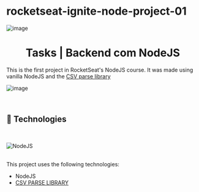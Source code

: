 # rocketseat-ignite-node-project-01
  
  
  ![image](https://seeklogo.com/images/R/rocketseat-logo-666CE4B396-seeklogo.com.png)  



<h1 align=center> Tasks | Backend com NodeJS  </h1>


This is the first project in RocketSeat's NodeJS course. It was made using vanilla NodeJS and the [CSV parse library](https://csv.js.org/parse/)


![image](https://app.rocketseat.com.br/_next/image?url=%2Fassets%2Flogos%2Fignite.svg&w=256&q=75)  

<br>


## 🚀 Technologies
<br>

  ![NodeJS](https://img.shields.io/badge/node.js-6DA55F?style=for-the-badge&logo=node.js&logoColor=white)
  
<br>
This project uses the following technologies: 

- NodeJS
- [CSV PARSE LIBRARY](https://csv.js.org/parse/) 



